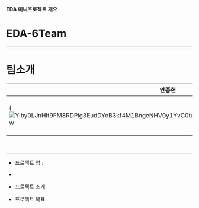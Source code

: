 **EDA 미니프로젝트 개요**
# EDA-6Team

---
# 팀소개
| 안종현 | 김상익 | 정민호 |
 |--------|--------|-------|
 | (![Ylby0LJnHlt9FM8RDPig3EudDYoB3kf4M1BngeNHV0y1YvC0tuElcQ3c1COWHAJQL36IKQbejqfyTyDWOw09hw](https://github.com/user-attachments/assets/fa686c16-cce2-48fe-8486-9854453dbdeb) | (![99cHbpx8WA7yYqDERB1OnenWC66RP6sLSKGuqYjNEkWY97pKiuFsmIw2pLZvMLJsQWgISvrD0L3bjqo9yU8-2g](https://github.com/user-attachments/assets/ec168999-15d5-4b93-98cc-3dd2a7cf5860) | (![2b8a77a2-60c1-484f-839b-9318240dd2a0](https://github.com/user-attachments/assets/0338d9b6-1c8d-47ca-86bc-68d392c46713)






<br>

---
- 프로젝트 명 :
- 
- 프로젝트 소개

- 프로젝트 목표

